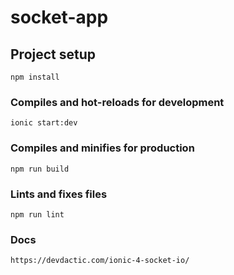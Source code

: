 # socket-app

## Project setup
```
npm install
```

### Compiles and hot-reloads for development
```
ionic start:dev
```

### Compiles and minifies for production
```
npm run build
```

### Lints and fixes files
```
npm run lint
```

### Docs
```
https://devdactic.com/ionic-4-socket-io/
```


